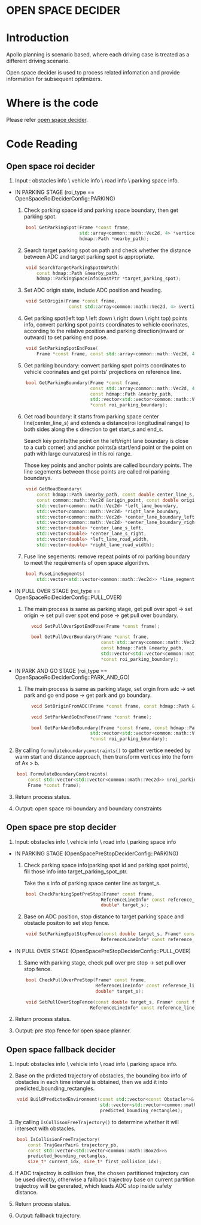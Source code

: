 # OPEN SPACE DECIDER

# Introduction

Apollo planning is scenario based, where each driving case is treated as a different driving scenario.

Open space decider is used to process related infomation and provide information for subsequent optimizers. 

# Where is the code

Please refer [open space decider](https://github.com/ApolloAuto/apollo/modules/planning/tasks/deciders/open_space_decider/open_space_roi_decider.cc).

# Code Reading

## Open space roi decider

1. Input : obstacles info \ vehicle info \ road info \ parking space info.

  - IN PARKING STAGE (roi_type == OpenSpaceRoiDeciderConfig::PARKING)

    1. Check parking space id and parking space boundary, then get parking spot.
    ```cpp
        bool GetParkingSpot(Frame *const frame,
                            std::array<common::math::Vec2d, 4> *vertices,
                            hdmap::Path *nearby_path);
    ```
    2. Search target parking spot on path and check whether the distance between ADC and target parking spot is appropriate.
    ```cpp
        void SearchTargetParkingSpotOnPath(
            const hdmap::Path &nearby_path,
            hdmap::ParkingSpaceInfoConstPtr *target_parking_spot);
    ``` 
    3. Set ADC origin state, include ADC position and heading.
    ```cpp
        void SetOrigin(Frame *const frame,
                        const std::array<common::math::Vec2d, 4> &vertices);
    ```

    4. Get parking spot(left top \ left down \ right down \ right top) points info, convert parking spot points coordinates to vehicle coorinates, according to the relative position and parking direction(inward or outward) to set parking end pose.

    ```cpp  
        void SetParkingSpotEndPose(
            Frame *const frame, const std::array<common::math::Vec2d, 4> &vertices);
    ```  
    5. Get parking boundary: convert parking spot points coordinates to vehicle coorinates and get points' projections on reference line.
    
    ```cpp
        bool GetParkingBoundary(Frame *const frame,
                                const std::array<common::math::Vec2d, 4> &vertices,
                                const hdmap::Path &nearby_path,
                                std::vector<std::vector<common::math::Vec2d>>
                                *const roi_parking_boundary);
    ```
    6. Get road boundary: it starts from parking space center line(center_line_s) and extends a distance(roi longitudinal range) to both sides along the s direction to get start_s and end_s. 
       
       Search key points(the point on the left/right lane boundary is close to a curb corner) and anchor points(a start/end point or the point on path with large curvatures) in this roi range. 
       
       Those key points and anchor points are called boundary points. The line segements between those points are called roi parking boundarys. 
    
    ```cpp
        void GetRoadBoundary(
            const hdmap::Path &nearby_path, const double center_line_s,
            const common::math::Vec2d &origin_point, const double origin_heading,
            std::vector<common::math::Vec2d> *left_lane_boundary,
            std::vector<common::math::Vec2d> *right_lane_boundary,
            std::vector<common::math::Vec2d> *center_lane_boundary_left,
            std::vector<common::math::Vec2d> *center_lane_boundary_right,
            std::vector<double> *center_lane_s_left,
            std::vector<double> *center_lane_s_right,
            std::vector<double> *left_lane_road_width,
            std::vector<double> *right_lane_road_width);
    ```
    7. Fuse line segements: remove repeat points of roi parking boundary to meet the requirements of open space algorithm.

    ```cpp
        bool FuseLineSegments(
            std::vector<std::vector<common::math::Vec2d>> *line_segments_vec);
    ```
  - IN PULL OVER STAGE (roi_type == OpenSpaceRoiDeciderConfig::PULL_OVER) 

    1. The main process is same as parking stage, get pull over spot -> set origin -> set pull over spot end pose -> get pull over boundary. 

    ```cpp 
          void SetPullOverSpotEndPose(Frame *const frame);
    ```

    ```cpp
          bool GetPullOverBoundary(Frame *const frame,
                                    const std::array<common::math::Vec2d, 4> &vertices,
                                    const hdmap::Path &nearby_path,
                                    std::vector<std::vector<common::math::Vec2d>>
                                    *const roi_parking_boundary);  
    ```                                                   
  - IN PARK AND GO STAGE (roi_type == OpenSpaceRoiDeciderConfig::PARK_AND_GO)

    1. The main process is same as parking stage, set orgin from adc -> set park and go end pose -> get park and go boundary. 

    ```cpp
          void SetOriginFromADC(Frame *const frame, const hdmap::Path &nearby_path);
    ```

    ```cpp
          void SetParkAndGoEndPose(Frame *const frame);
    ```

    ```cpp
          bool GetParkAndGoBoundary(Frame *const frame, const hdmap::Path &nearby_path,
                                std::vector<std::vector<common::math::Vec2d>>
                                *const roi_parking_boundary);
    ```
2. By calling ```formulateboundaryconstraints()``` to gather vertice needed by warm start and distance approach, then transform vertices into the form of Ax > b.

```cpp
    bool FormulateBoundaryConstraints(
        const std::vector<std::vector<common::math::Vec2d>> &roi_parking_boundary,
        Frame *const frame);
```
3. Return process status.

4. Output: open space roi boundary and boundary constraints 

## Open space pre stop decider

1. Input: obstacles info \ vehicle info \ road info \ parking space info

  - IN PARKING STAGE (OpenSpacePreStopDeciderConfig::PARKING)
    1. Check parking space info(parking spot id and parking spot points), fill those info into target_parking_spot_ptr. 
       
       Take the s info of parking space center line as target_s.

    ```cpp
        bool CheckParkingSpotPreStop(Frame* const frame,
                                    ReferenceLineInfo* const reference_line_info,
                                    double* target_s);
    ```
    2. Base on ADC position, stop distance to target parking space and obstacle positon to set stop fence.
      
    ```cpp
        void SetParkingSpotStopFence(const double target_s, Frame* const frame,
                                    ReferenceLineInfo* const reference_line_info);
    ```
  - IN PULL OVER STAGE (OpenSpacePreStopDeciderConfig::PULL_OVER)
    1. Same with parking stage, check pull over pre stop -> set pull over stop fence.

    ```cpp
        bool CheckPullOverPreStop(Frame* const frame,
                                  ReferenceLineInfo* const reference_line_info,
                                  double* target_s);
    ```

    ```cpp
        void SetPullOverStopFence(const double target_s, Frame* const frame,
                                ReferenceLineInfo* const reference_line_info);
    ```
2. Return process status.

3. Output: pre stop fence for open space planner.

## Open space fallback decider 
1. Input: obstacles info \ vehicle info \ road info \ parking space info.

2. Base on the prdicted trajectory of obstacles, the bounding box info of obstacles in each time interval is obtained, then we add it into predicted_bounding_rectangles.
```cpp
    void BuildPredictedEnvironment(const std::vector<const Obstacle*>& obstacles,
                                   std::vector<std::vector<common::math::Box2d>>&
                                   predicted_bounding_rectangles);
```
3. By calling ```IsCollisonFreeTrajectory()``` to determine whether it will intersect with obstacles.
```cpp
    bool IsCollisionFreeTrajectory(
        const TrajGearPair& trajectory_pb,
        const std::vector<std::vector<common::math::Box2d>>&
        predicted_bounding_rectangles,
        size_t* current_idx, size_t* first_collision_idx);
```
4. If ADC trajectroy is collision free, the chosen partitioned trajectory can be used directly, otherwise a fallback trajectroy base on current partition trajectroy will be gererated, which leads ADC stop inside safety distance.

5. Return process status.    

6. Output: fallback trajectory.